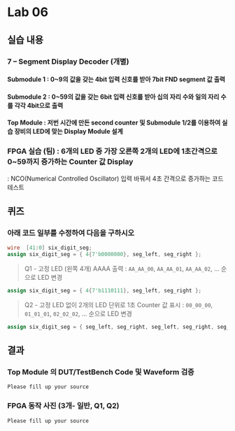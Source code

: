 # Lab 06

## 실습 내용

### **7 – Segment Display Decoder (개별)**

#### **Submodule 1** : 0~9의 값을 갖는 4bit 입력 신호를 받아 7bit FND  segment  값 출력

#### **Submodule 2** : 0~59의 값을 갖는 6bit 입력 신호를 받아 십의 자리 수와 일의 자리 수를 각각 4bit으로 출력

#### **Top Module** : 저번 시간에 만든 second counter  및 Submodule 1/2를 이용하여 실습 장비의 LED에 맞는 Display Module 설계

### FPGA 실습 (팀) : 6개의 LED 중 가장 오른쪽 2개의 LED에 1초간격으로 0~59까지 증가하는 Counter 값 Display

: NCO(Numerical Controlled Oscillator) 입력 바꿔서 4초 간격으로 증가하는 코드 테스트

## 퀴즈

 ### 아래 코드 일부를 수정하여 다음을 구하시오
 
 ```verilog 
 wire  [41:0] six_digit_seg; 
 assign six_digit_seg = { 4{7'b0000000}, seg_left, seg_right }; 
 ```

 > Q1 - 고정 LED (왼쪽 4개) AAAA 출력 : `AA_AA_00`, `AA_AA_01`, `AA_AA_02`, … 순으로 LED 변경

 ```verilog 
assign six_digit_seg = { 4{7'b1110111}, seg_left, seg_right };
```
> Q2 - 고정 LED 없이 2개의 LED 단위로 1초 Counter 값 표시 : `00_00_00`, `01_01_01`, `02_02_02`, … 순으로 LED 변경

 ```verilog 
assign six_digit_seg = { seg_left, seg_right, seg_left, seg_right, seg_left, seg_right };
```

## 결과

 ### **Top Module 의 DUT/TestBench Code 및 Waveform 검증**

`Please fill up your source`

### **FPGA 동작 사진 (3개- 일반, Q1, Q2)**

`Please fill up your source`